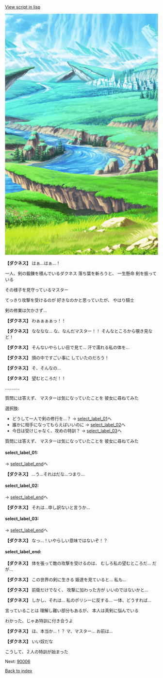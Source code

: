[View script in lisp](../scripts/10342202.txt)

![plain.png](../images/backgrounds/plain.png)

**【ダクネス】**
はぁ…はぁ…！

一人、剣の鍛錬を積んでいるダクネス
落ち葉を斬ろうと、
一生懸命 剣を振っている

その様子を見守っているマスター

てっきり攻撃を受けるのが
好きなのかと思っていたが、
やはり騎士

剣の修業は欠かさず…

**【ダクネス】**
わぁぁぁぁっ！！

**【ダクネス】**
なななな…
な、なんだマスター！！
そんなところから覗き見など！

**【ダクネス】**
そんないやらしい目で見て…
汗で濡れる私の体を…

**【ダクネス】**
頭の中ですごい事に
していたのだろう！

**【ダクネス】**
そ、そんなの…

**【ダクネス】**
望むところだ！！

…………

質問には答えず、
マスターは気になっていたことを
彼女に尋ねてみた

選択肢:
- どうして一人で剣の修行を…？ → [select_label_01](#select_label_01)へ
- 誰かに相手になってもらえばいいのに → [select_label_02](#select_label_02)へ
- 今日は受けじゃなく、攻めの特訓？ → [select_label_03](#select_label_03)へ

質問には答えず、
マスターは気になっていたことを
彼女に尋ねてみた

#### select_label_01:
 → [select_label_end](#select_label_end)へ

**【ダクネス】**
…う…それはだな…つまり…

#### select_label_02:
 → [select_label_end](#select_label_end)へ

**【ダクネス】**
それは…申し訳ないと言うか…

#### select_label_03:
 → [select_label_end](#select_label_end)へ

**【ダクネス】**
なっ…！いやらしい意味ではないぞ！？

#### select_label_end:

**【ダクネス】**
体を張って敵の攻撃を受けるのは、
むしろ私の望むところだ…
だが…

**【ダクネス】**
この世界の剣に生きる
姫達を見ていると…
私も…

**【ダクネス】**
前衛だけでなく、
攻撃に加わった方が
いいのではないかと…

**【ダクネス】**
しかし、それは…
私のポリシーに反する…
一体、どうすれば…

言っていることは
理解し難い部分もあるが、
本人は真剣に悩んでいる

わかった、じゃあ特訓に付き合うよ

**【ダクネス】**
ほ、本当か…！？
マ、マスター…
お前は…

**【ダクネス】**
いい奴だな

こうして、２人の特訓が始まった

Next: [90006](90006.md)

[Back to index](index.md)
